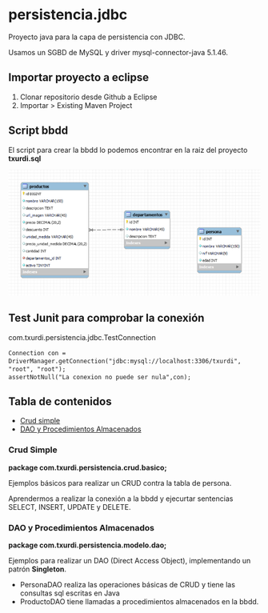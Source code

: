 # persistencia.jdbc

Proyecto java para la capa de persistencia con JDBC.

Usamos un SGBD de MySQL y driver mysql-connector-java 5.1.46.

## Importar proyecto a eclipse

1. Clonar repositorio desde Github a Eclipse
2. Importar > Existing Maven Project

## Script bbdd

El script para crear la bbdd lo podemos encontrar en la raiz del proyecto **txurdi.sql**

![Diagrama de la bbdd](screenshot_diagrama_bbdd.PNG)


## Test Junit para comprobar la conexión

com.txurdi.persistencia.jdbc.TestConnection

```
Connection con = DriverManager.getConnection("jdbc:mysql://localhost:3306/txurdi", "root", "root");
assertNotNull("La conexion no puede ser nula",con);
```


## Tabla de contenidos
* [Crud simple](#crud-simple)
* [DAO y Procedimientos Almacenados](#dao-y-procedimientos-almacenados)


### Crud Simple

**package com.txurdi.persistencia.crud.basico;**

Ejemplos básicos para realizar un CRUD contra la tabla de persona. 

Aprendermos a realizar la conexión a la bbdd y ejecurtar sentencias SELECT, INSERT, UPDATE y DELETE.



	
### DAO y Procedimientos Almacenados

**package com.txurdi.persistencia.modelo.dao;**

Ejemplos para realizar un DAO (Direct Access Object), implementando un patrón **Singleton**. 

- PersonaDAO realiza las operaciones básicas de CRUD y tiene las consultas sql escritas en Java
- ProductoDAO tiene llamadas a procedimientos almacenados en la bbdd.
